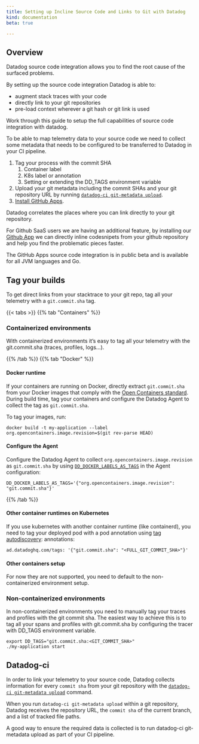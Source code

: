```yaml
---
title: Setting up Incline Source Code and Links to Git with Datadog
kind: documentation
beta: true

---
```

## Overview

Datadog source code integration allows you to find the root cause of the surfaced problems.

By setting up the source code integration Datadog is able to:

* augment stack traces with your code
* directly link to your git repositories
* pre-load context wherever a git hash or git link is used

Work through this guide to setup the full capabilities of source code integration with datadog.

To be able to map telemetry data to your source code we need to collect some metadata that needs to be configured to be transferred to Datadog in your CI pipeline.

1. Tag your process with the commit SHA
    1. Container label
    2. K8s label or annotation
    3. Setting or extending the DD_TAGS environment variable
2. Upload your git metadata including the commit SHAs and your git repository URL by running [`datadog-ci git-metadata upload`][1].
3. [Install GitHub Apps][2].

Datadog correlates the places where you can link directly to your git repository.

For Github SaaS users we are having an additional feature, by installing our [Github App](https://app.datadoghq.com/account/settings#integrations/github-apps) we can directly inline codesnipets from your github repository and help you find the problematic pieces faster.

<div class="alert alert-warning">
The GitHub Apps source code integration is in public beta and is available for all JVM languages and Go.
</div>

## Tag your builds

To get direct links from your stacktrace to your git repo, tag all your telemetry with a `git.commit.sha` tag.

{{< tabs >}}
{{% tab "Containers" %}}

### Containerized environments

With containerized environments it’s easy to tag all your telemetry with the git.commit.sha (traces, profiles, logs…).

{{% /tab %}}
{{% tab "Docker" %}}

#### Docker runtime

If your containers are running on Docker, directly extract `git.commit.sha` from your Docker images that comply with the [Open Containers standard][1]. During build time, tag your containers and configure the Datadog Agent to collect the tag as `git.commit.sha`.

To tag your images, run:

```
docker build -t my-application --label org.opencontainers.image.revision=$(git rev-parse HEAD)
```

#### Configure the Agent

Configure the Datadog Agent to collect `org.opencontainers.image.revision` as `git.commit.sha` by using [`DD_DOCKER_LABELS_AS_TAGS`][2] in the Agent configuration:

```
DD_DOCKER_LABELS_AS_TAGS='{"org.opencontainers.image.revision": "git.commit.sha"}'
```
[1]: https://github.com/opencontainers/image-spec/blob/859973e32ccae7b7fc76b40b762c9fff6e912f9e/annotations.md#pre-defined-annotation-keys
[2]: https://docs.datadoghq.com/getting_started/tagging/assigning_tags/?tab=containerizedenvironments#environment-variables

{{% /tab %}}
#### Other container runtimes on Kubernetes

If you use kubernetes with another container runtime (like containerd), you need to tag your deployed pod with a pod annotation using [tag autodiscovery](https://docs.datadoghq.com/agent/kubernetes/tag/?tab=containerizedagent#tag-autodiscovery):
annotations:

```
ad.datadoghq.com/tags: '{"git.commit.sha": "<FULL_GIT_COMMIT_SHA>"}'
```

#### Other containers setup

For now they are not supported, you need to default to the non-containerized environment setup.

### Non-containerized environments

In non-containerized environments you need to manually tag your traces and profiles with the git commit sha. The easiest way to achieve this is to tag all your spans and profiles with git.commit.sha by configuring the tracer with DD_TAGS environment variable.

```
export DD_TAGS="git.commit.sha:<GIT_COMMIT_SHA>"
./my-application start
```

## Datadog-ci

In order to link your telemetry to your source code, Datadog collects information for every `commit sha` from your git repository with the [`datadog-ci git-metadata upload`][1] command. 

When you run `datadog-ci git-metadata upload` within a git repository, Datadog receives the repository URL, the `commit sha` of the current branch, and a list of tracked file paths.

A good way to ensure the required data is collected is to run datadog-ci git-metadata upload as part of your CI pipeline.

